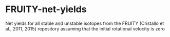 # FRUITY-net-yields
Net yields for all stable and unstable isotopes from the FRUITY (Cristallo et al., 2011, 2015) repository assuming that the initial rotational velocity is zero

